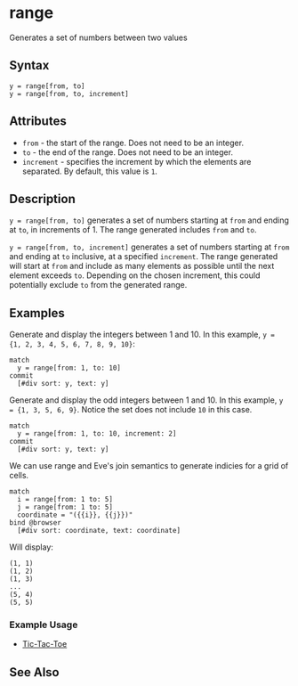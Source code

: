 # range

Generates a set of numbers between two values 

## Syntax

```eve
y = range[from, to]
y = range[from, to, increment]
```

## Attributes

- `from` - the start of the range. Does not need to be an integer.
- `to` - the end of the range. Does not need to be an integer.
- `increment` - specifies the increment by which the elements are separated. By default, this value is `1`.

## Description

`y = range[from, to]` generates a set of numbers starting at `from` and ending at `to`, in increments of 1. The range generated includes `from` and `to`.

`y = range[from, to, increment]` generates a set of numbers starting at `from` and ending at `to` inclusive, at a specified `increment`. The range generated will start at `from` and include as many elements as possible until the next element exceeds `to`. Depending on the chosen increment, this could potentially exclude `to` from the generated range.

## Examples

Generate and display the integers between 1 and 10. In this example, `y = {1, 2, 3, 4, 5, 6, 7, 8, 9, 10}`:

```eve
match
  y = range[from: 1, to: 10]
commit
  [#div sort: y, text: y]
```

Generate and display the odd integers between 1 and 10. In this example, `y = {1, 3, 5, 6, 9}`. Notice the set does not include `10` in this case.

```eve
match
  y = range[from: 1, to: 10, increment: 2]
commit
  [#div sort: y, text: y]
```

We can use range and Eve's join semantics to generate indicies for a grid of cells.

```eve
match
  i = range[from: 1 to: 5]
  j = range[from: 1 to: 5]
  coordinate = "({{i}}, {{j}})"
bind @browser
  [#div sort: coordinate, text: coordinate]
``` 

Will display:

```
(1, 1)
(1, 2)
(1, 3)
...
(5, 4)
(5, 5)
```

### Example Usage

- [Tic-Tac-Toe](https://github.com/witheve/Eve/blob/master/examples/tic-tac-toe.eve#L25)

## See Also